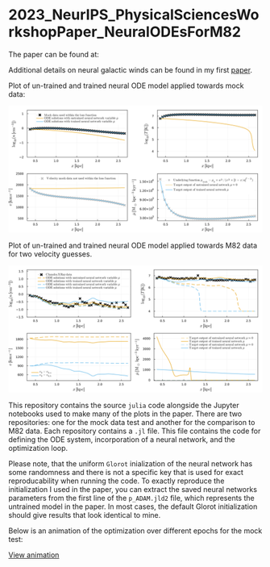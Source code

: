 # 2023_NeurIPS_PhysicalSciencesWorkshopPaper_NeuralODEsForM82

The paper can be found at: 


Additional details on neural galactic winds can be found in my first [paper](https://ml4astro.github.io/icml2023/assets/16.pdf). 


Plot of un-trained and trained neural ODE model applied towards mock data: 

<img src="mocktest/plots/mock_fits.png" alt="Un-trained and trained Neural ODE for mock dataset" width="800"/>

Plot of un-trained and trained neural ODE model applied towards M82 data for two velocity guesses. 

<img src="m82/plots/north_fits.png" alt="Un-trained and trained Neural ODEs (v1,v2) for M82 data" width="800"/>

This repository contains the source `julia` code alongside the Jupyter notebooks used to make many of the plots in the paper. There are two repositories: one for the mock data test and another for the comparison to M82 data. Each repository contains a `.jl` file. This file contains the code for defining the ODE system, incorporation of a neural network, and the optimization loop. 

Please note, that the uniform `Glorot` inialization of the neural network has some randomness and there is not a specific key that is used for exact reproducability when running the code. To exactly reproduce the initialization I used in the paper, you can extract the saved neural networks parameters from the first line of the `p_ADAM.jld2` file, which represents the untrained model in the paper. In most cases, the default Glorot initialization should give results that look identical to mine.


Below is an animation of the optimization over different epochs for the mock test: 

[View animation](https://dustindnguyen.com/image/movie_neurips.mp4)





